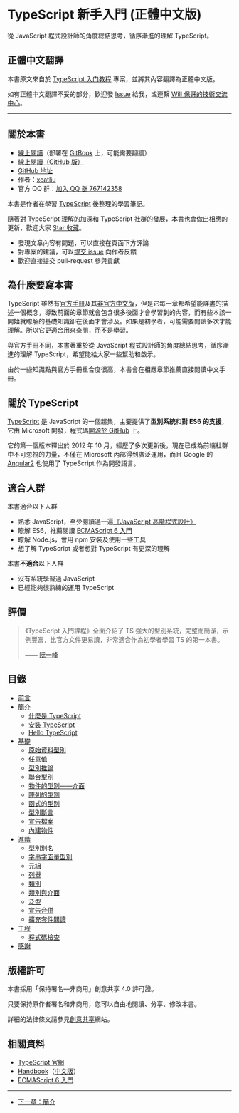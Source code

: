 # TypeScript 新手入門 (正體中文版)

從 JavaScript 程式設計師的角度總結思考，循序漸進的理解 TypeScript。

## 正體中文翻譯

本書原文來自於 [TypeScript 入门教程](https://github.com/xcatliu/typescript-tutorial/) 專案，並將其內容翻譯為正體中文版。

如有正體中文翻譯不妥的部分，歡迎發 [Issue](https://github.com/doggy8088/typescript-tutorial/issues) 給我，或連繫 [Will 保哥的技術交流中心](https://www.facebook.com/will.fans/)。

---

## 關於本書

- [線上閱讀](https://ts.xcatliu.com/)（部署在 [GitBook](https://www.gitbook.com/book/xcatliu/typescript-tutorial/details) 上，可能需要翻牆）
- [線上閱讀（GitHub 版）](https://github.com/xcatliu/typescript-tutorial/blob/master/README.md)
- [GitHub 地址][GitHub]
- 作者：[xcatliu](https://github.com/xcatliu/)
- 官方 QQ 群：[加入 QQ 群 767142358](https://jq.qq.com/?_wv=1027&k=5nkkFCl)

本書是作者在學習 [TypeScript] 後整理的學習筆記。

隨著對 TypeScript 理解的加深和 TypeScript 社群的發展，本書也會做出相應的更新，歡迎大家 [Star 收藏][GitHub]。

- 發現文章內容有問題，可以直接在頁面下方評論
- 對專案的建議，可以[提交 issue](https://github.com/xcatliu/typescript-tutorial/issues/new) 向作者反饋
- 歡迎直接提交 pull-request 參與貢獻

## 為什麼要寫本書

TypeScript 雖然有[官方手冊][Handbook]及其[非官方中文版][中文手冊]，但是它每一章都希望能詳盡的描述一個概念，導致前面的章節就會包含很多後面才會學習到的內容，而有些本該一開始就瞭解的基礎知識卻在後面才會涉及。如果是初學者，可能需要閱讀多次才能理解。所以它更適合用來查閱，而不是學習。

與官方手冊不同，本書著重於從 JavaScript 程式設計師的角度總結思考，循序漸進的理解 TypeScript，希望能給大家一些幫助和啟示。

由於一些知識點與官方手冊重合度很高，本書會在相應章節推薦直接閱讀中文手冊。

## 關於 TypeScript

[TypeScript] 是 JavaScript 的一個超集，主要提供了**型別系統**和**對 ES6 的支援**，它由 Microsoft 開發，程式碼[開源於 GitHub](https://github.com/Microsoft/TypeScript) 上。

它的第一個版本釋出於 2012 年 10 月，經歷了多次更新後，現在已成為前端社群中不可忽視的力量，不僅在 Microsoft 內部得到廣泛運用，而且 Google 的 [Angular2](https://angular.io/) 也使用了 TypeScript 作為開發語言。

## 適合人群

本書適合以下人群

- 熟悉 JavaScript，至少閱讀過一遍[《JavaScript 高階程式設計》](https://book.douban.com/subject/10546125/)
- 瞭解 ES6，推薦閱讀 [ECMAScript 6 入門]
- 瞭解 Node.js，會用 npm 安裝及使用一些工具
- 想了解 TypeScript 或者想對 TypeScript 有更深的理解

本書**不適合**以下人群

- 沒有系統學習過 JavaScript
- 已經能夠很熟練的運用 TypeScript

## 評價

> 《TypeScript 入門課程》全面介紹了 TS 強大的型別系統，完整而簡潔，示例豐富，比官方文件更易讀，非常適合作為初學者學習 TS 的第一本書。
>
> —— [阮一峰](https://github.com/ruanyf)

## 目錄

- [前言](README.md)
- [簡介](introduction/README.md)
  - [什麼是 TypeScript](introduction/what-is-typescript.md)
  - [安裝 TypeScript](introduction/get-typescript.md)
  - [Hello TypeScript](introduction/hello-typescript.md)
- [基礎](basics/README.md)
  - [原始資料型別](basics/primitive-data-types.md)
  - [任意值](basics/any.md)
  - [型別推論](basics/type-inference.md)
  - [聯合型別](basics/union-types.md)
  - [物件的型別——介面](basics/type-of-object-interfaces.md)
  - [陣列的型別](basics/type-of-array.md)
  - [函式的型別](basics/type-of-function.md)
  - [型別斷言](basics/type-assertion.md)
  - [宣告檔案](basics/declaration-files.md)
  - [內建物件](basics/built-in-objects.md)
- [進階](advanced/README.md)
  - [型別別名](advanced/type-aliases.md)
  - [字串字面量型別](advanced/string-literal-types.md)
  - [元組](advanced/tuple.md)
  - [列舉](advanced/enum.md)
  - [類別](advanced/class.md)
  - [類別與介面](advanced/class-and-interfaces.md)
  - [泛型](advanced/generics.md)
  - [宣告合併](advanced/declaration-merging.md)
  - [擴充套件閱讀](advanced/further-reading.md)
- [工程](engineering/README.md)
  - [程式碼檢查](engineering/lint.md)
- [感謝](thanks/README.md)

## 版權許可

本書採用「保持署名—非商用」創意共享 4.0 許可證。

只要保持原作者署名和非商用，您可以自由地閱讀、分享、修改本書。

詳細的法律條文請參見[創意共享](http://creativecommons.org/licenses/by-nc/4.0/)網站。

## 相關資料

- [TypeScript 官網][TypeScript]
- [Handbook]（[中文版][中文手冊]）
- [ECMAScript 6 入門]

---

- [下一章：簡介](introduction/README.md)

[GitHub]: https://github.com/xcatliu/typescript-tutorial
[TypeScript]: http://www.typescriptlang.org/
[Handbook]: http://www.typescriptlang.org/docs/handbook/basic-types.html
[中文手冊]: https://zhongsp.gitbooks.io/typescript-handbook/content/
[ECMAScript 6 入門]: http://es6.ruanyifeng.com/
